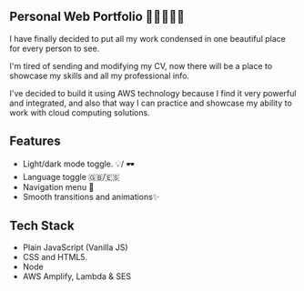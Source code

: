 
## Personal Web Portfolio 🧑🏼‍💻💼📝

I have finally decided to put all my work condensed in one beautiful place for every person to see.

I'm tired of sending and modifying my CV, now there will be a place to showcase my skills and all my professional info.

I've decided to build it using AWS technology because I find it very powerful and integrated, and also that way I can practice and showcase my ability to work with cloud computing solutions.



## Features

- Light/dark mode toggle. 💡/ 🕶️
- Language toggle 🇬🇧/🇪🇸
- Navigation menu 🧭
- Smooth transitions and animations✨






## Tech Stack

- Plain JavaScript (Vanilla JS)
- CSS and HTML5.
- Node
- AWS Amplify, Lambda & SES


